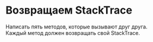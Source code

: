 # Возвращаем StackTrace
Написать пять методов, которые вызывают друг друга.  
Каждый метод должен возвращать свой StackTrace.
